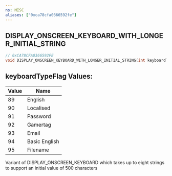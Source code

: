 ```yaml
---
ns: MISC
aliases: ["0xca78cfa0366592fe"]
---
```

## DISPLAY_ONSCREEN_KEYBOARD_WITH_LONGER_INITIAL_STRING

```c
// 0xCA78CFA0366592FE
void DISPLAY_ONSCREEN_KEYBOARD_WITH_LONGER_INITIAL_STRING(int keyboardTypeFlag, string prompt, string description, string initialValue1, string initialValue2, string initialValue3, string initialValue4, string initialValue5, string initialValue6, string initialValue7, string initialValue8, int maxLength);
```

## keyboardTypeFlag Values:
| Value | Name |
| --- | --- |
| 89 | English |
| 90 | Localised |
| 91 | Password |
| 92 | Gamertag |
| 93 | Email |
| 94 | Basic English |
| 95 | Filename |


Variant of DISPLAY_ONSCREEN_KEYBOARD which takes up to eight strings to support an initial value of 500 characters


